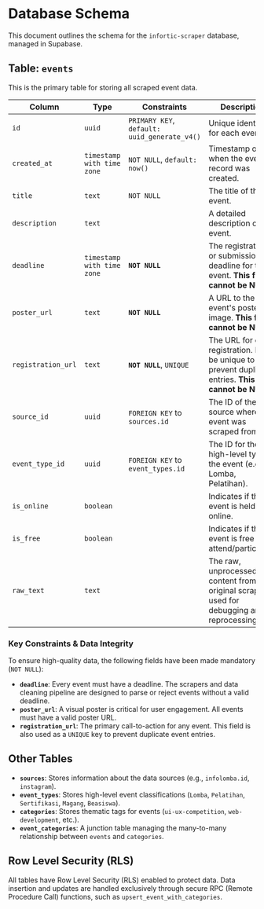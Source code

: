 # Database Schema

This document outlines the schema for the `infortic-scraper` database, managed in Supabase.

## Table: `events`

This is the primary table for storing all scraped event data.

| Column             | Type                      | Constraints                               | Description                                                                                               |
| ------------------ | ------------------------- | ----------------------------------------- | --------------------------------------------------------------------------------------------------------- |
| `id`               | `uuid`                    | `PRIMARY KEY`, `default: uuid_generate_v4()` | Unique identifier for each event.                                                                         |
| `created_at`       | `timestamp with time zone`| `NOT NULL`, `default: now()`              | Timestamp of when the event record was created.                                                           |
| `title`            | `text`                    | `NOT NULL`                                | The title of the event.                                                                                   |
| `description`      | `text`                    |                                           | A detailed description of the event.                                                                      |
| `deadline`         | `timestamp with time zone`| **`NOT NULL`**                            | The registration or submission deadline for the event. **This field cannot be NULL.**                     |
| `poster_url`       | `text`                    | **`NOT NULL`**                            | A URL to the event's poster image. **This field cannot be NULL.**                                         |
| `registration_url` | `text`                    | **`NOT NULL`**, `UNIQUE`                  | The URL for event registration. Must be unique to prevent duplicate entries. **This field cannot be NULL.** |
| `source_id`        | `uuid`                    | `FOREIGN KEY` to `sources.id`             | The ID of the source where the event was scraped from.                                                    |
| `event_type_id`    | `uuid`                    | `FOREIGN KEY` to `event_types.id`         | The ID for the high-level type of the event (e.g., Lomba, Pelatihan).                                     |
| `is_online`        | `boolean`                 |                                           | Indicates if the event is held online.                                                                    |
| `is_free`          | `boolean`                 |                                           | Indicates if the event is free to attend/participate.                                                     |
| `raw_text`         | `text`                    |                                           | The raw, unprocessed text content from the original scrape, used for debugging and reprocessing.          |

### Key Constraints & Data Integrity

To ensure high-quality data, the following fields have been made mandatory (`NOT NULL`):

-   **`deadline`**: Every event must have a deadline. The scrapers and data cleaning pipeline are designed to parse or reject events without a valid deadline.
-   **`poster_url`**: A visual poster is critical for user engagement. All events must have a valid poster URL.
-   **`registration_url`**: The primary call-to-action for any event. This field is also used as a `UNIQUE` key to prevent duplicate event entries.

## Other Tables

-   **`sources`**: Stores information about the data sources (e.g., `infolomba.id`, `instagram`).
-   **`event_types`**: Stores high-level event classifications (`Lomba`, `Pelatihan`, `Sertifikasi`, `Magang`, `Beasiswa`).
-   **`categories`**: Stores thematic tags for events (`ui-ux-competition`, `web-development`, etc.).
-   **`event_categories`**: A junction table managing the many-to-many relationship between `events` and `categories`.

## Row Level Security (RLS)

All tables have Row Level Security (RLS) enabled to protect data. Data insertion and updates are handled exclusively through secure RPC (Remote Procedure Call) functions, such as `upsert_event_with_categories`.
